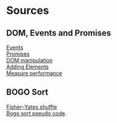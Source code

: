 # Sources

## DOM, Events and Promises
[Events](https://developer.mozilla.org/en-US/docs/Learn/JavaScript/Building_blocks/Events)<br>
[Promises](https://developer.mozilla.org/en-US/docs/Web/JavaScript/Guide/Using_promises)<br>
[DOM manipulation](https://developer.mozilla.org/en-US/docs/Web/API/Document_Object_Model/Introduction)<br>
[Adding Elements](https://developer.mozilla.org/en-US/docs/Web/API/Element/classList)<br>
[Measure performance](https://developer.mozilla.org/en-US/docs/Web/API/Performance/now)<br>

## BOGO Sort
[Fisher–Yates shuffle](https://en.wikipedia.org/wikiFisher%E2%80%93Yates_shuffle#The_modern_algorithm)<br>
[Bogo sort pseudo code](https://www.geeksforgeeks.org/bogosort-permutation-sort/).
